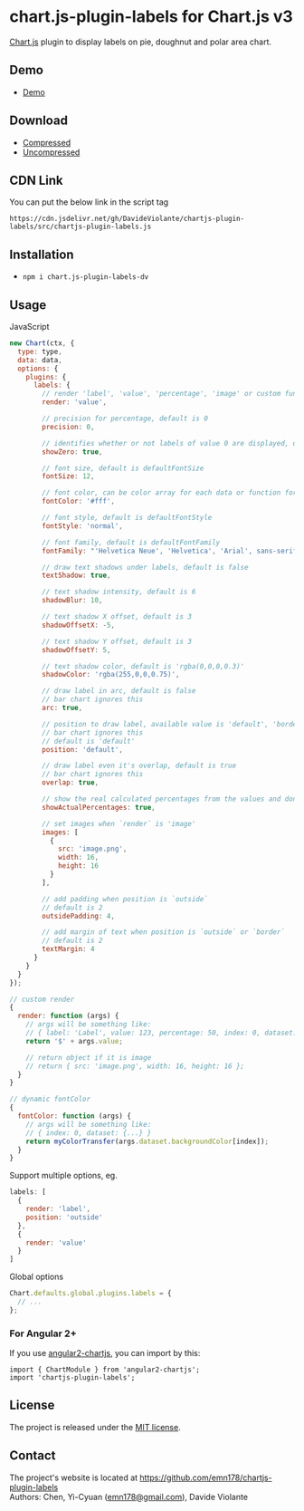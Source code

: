 # chart.js-plugin-labels for Chart.js v3
[Chart.js](https://www.chartjs.org/) plugin to display labels on pie, doughnut and polar area chart. 

## Demo
- [Demo](http://emn178.github.io/chartjs-plugin-labels/samples/demo/)

## Download
- [Compressed](https://raw.github.com/DavideViolante/chartjs-plugin-labels/master/build/chartjs-plugin-labels.min.js)  
- [Uncompressed](https://raw.github.com/DavideViolante/chartjs-plugin-labels/master/src/chartjs-plugin-labels.js)

## CDN Link
You can put the below link in the script tag

    https://cdn.jsdelivr.net/gh/DavideViolante/chartjs-plugin-labels/src/chartjs-plugin-labels.js

## Installation
- `npm i chart.js-plugin-labels-dv`

## Usage
JavaScript
```JavaScript
new Chart(ctx, {
  type: type,
  data: data,
  options: {
    plugins: {
      labels: {
        // render 'label', 'value', 'percentage', 'image' or custom function, default is 'percentage'
        render: 'value',

        // precision for percentage, default is 0
        precision: 0,

        // identifies whether or not labels of value 0 are displayed, default is false
        showZero: true,

        // font size, default is defaultFontSize
        fontSize: 12,

        // font color, can be color array for each data or function for dynamic color, default is defaultFontColor
        fontColor: '#fff',

        // font style, default is defaultFontStyle
        fontStyle: 'normal',

        // font family, default is defaultFontFamily
        fontFamily: "'Helvetica Neue', 'Helvetica', 'Arial', sans-serif",

        // draw text shadows under labels, default is false
        textShadow: true,

        // text shadow intensity, default is 6
        shadowBlur: 10,

        // text shadow X offset, default is 3
        shadowOffsetX: -5,

        // text shadow Y offset, default is 3
        shadowOffsetY: 5,

        // text shadow color, default is 'rgba(0,0,0,0.3)'
        shadowColor: 'rgba(255,0,0,0.75)',

        // draw label in arc, default is false
        // bar chart ignores this
        arc: true,

        // position to draw label, available value is 'default', 'border' and 'outside'
        // bar chart ignores this
        // default is 'default'
        position: 'default',

        // draw label even it's overlap, default is true
        // bar chart ignores this
        overlap: true,

        // show the real calculated percentages from the values and don't apply the additional logic to fit the percentages to 100 in total, default is false
        showActualPercentages: true,

        // set images when `render` is 'image'
        images: [
          {
            src: 'image.png',
            width: 16,
            height: 16
          }
        ],

        // add padding when position is `outside`
        // default is 2
        outsidePadding: 4,

        // add margin of text when position is `outside` or `border`
        // default is 2
        textMargin: 4
      }
    }
  }
});

// custom render
{
  render: function (args) {
    // args will be something like:
    // { label: 'Label', value: 123, percentage: 50, index: 0, dataset: {...} }
    return '$' + args.value;

    // return object if it is image
    // return { src: 'image.png', width: 16, height: 16 };
  }
}

// dynamic fontColor
{
  fontColor: function (args) {
    // args will be something like:
    // { index: 0, dataset: {...} }
    return myColorTransfer(args.dataset.backgroundColor[index]);
  }
}
```

Support multiple options, eg.

```JavaScript
labels: [
  {
    render: 'label',
    position: 'outside'
  },
  {
    render: 'value'
  }
]
```

Global options

```JavaScript
Chart.defaults.global.plugins.labels = {
  // ...
};
```

### For Angular 2+
If you use [angular2-chartjs](https://github.com/emn178/angular2-chartjs), you can import by this:
```
import { ChartModule } from 'angular2-chartjs';
import 'chartjs-plugin-labels';
```

## License
The project is released under the [MIT license](http://www.opensource.org/licenses/MIT).

## Contact
The project's website is located at https://github.com/emn178/chartjs-plugin-labels  
Authors: Chen, Yi-Cyuan (emn178@gmail.com), Davide Violante
